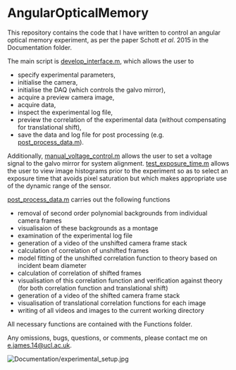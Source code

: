 # AngularOpticalMemory

This repository contains the code that I have written to control an angular optical memory experiment, as per the paper Schott _et al_. 2015 in the Documentation folder. 

The main script is [develop_interface.m](https://github.com/edggjames/AngularOpticalMemory/blob/main/develop_interface.m), which allows the user to 
- specify experimental parameters,
- initialise the camera,
- initialise the DAQ (which controls the galvo mirror),
- acquire a preview camera image,
- acquire data,
- inspect the experimental log file,
- preview the correlation of the experimental data (without compensating for translational shift),
- save the data and log file for post processing (e.g. [post_process_data.m](https://github.com/edggjames/AngularOpticalMemory/blob/main/post_process_data.m)).

Additionally, [manual_voltage_control.m](https://github.com/edggjames/AngularOpticalMemory/blob/main/manual_voltage_control.m) allows the user to set a voltage signal to the galvo mirror for system alignment. [test_exposure_time.m](https://github.com/edggjames/AngularOpticalMemory/blob/main/test_exposure_time.m) allows the user to view image histograms prior to the experiment so as to select an exposure time that avoids pixel saturation but which makes appropriate use of the dynamic range of the sensor. 

[post_process_data.m](https://github.com/edggjames/AngularOpticalMemory/blob/main/post_process_data.m) carries out the following functions
- removal of second order polynomial backgrounds from individual camera frames
- visualisaion of these backgrounds as a montage
- examination of the experimental log file
- generation of a video of the unshifted camera frame stack
- calculation of correlation of unshifted frames
- model fitting of the unshifted correlation function to theory based on incident beam diameter
- calculation of correlation of shifted frames
- visualisation of this correlation function and verification against theory (for both correlation function and translational shift)
- generation of a video of the shifted camera frame stack
- visualisation of translational correlation functions for each image
- writing of all videos and images to the current working directory

All necessary functions are contained with the Functions folder.

Any omissions, bugs, questions, or comments, please contact me on <e.james.14@ucl.ac.uk>.

![Documentation/experimental_setup.jpg
](https://github.com/edggjames/AngularOpticalMemory/blob/main/Documentation/experimental_setup.jpg)
